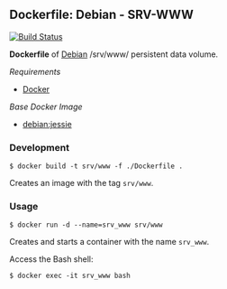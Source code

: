 ## Dockerfile: Debian - SRV-WWW

[![Build Status](https://travis-ci.org/ericmdev/dockerfile.srv-www.svg?branch=master)](https://travis-ci.org/ericmdev/dockerfile.srv-www)

**Dockerfile** of [Debian](https://www.debian.org/) /srv/www/ persistent data volume.

*Requirements*
- [Docker](https://www.docker.com/) 

*Base Docker Image*
- [debian:jessie](https://hub.docker.com/_/debian/)

### Development

    $ docker build -t srv/www -f ./Dockerfile .

Creates an image with the tag `srv/www`.

### Usage

    $ docker run -d --name=srv_www srv/www

Creates and starts a container with the name `srv_www`.

Access the Bash shell:

    $ docker exec -it srv_www bash
